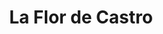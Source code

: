 ---
title: "La Flor de Castro"
url: /ciudad-autonoma-de-buenos-aires/la-flor-de-castro/
shop: Bäckerei
---